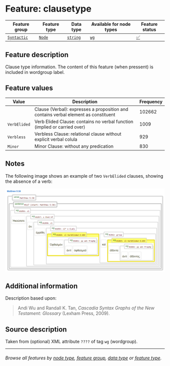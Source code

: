 # Feature: clausetype <a name="start"></a>

Feature group | Feature type | Data type | Available for node types | Feature status
---  | --- | --- | --- | ---
[`Syntactic`](featuresbygroup.md#syntactic-features) | [`Node`](featuresbyfeaturetype.md#node-features) | [`string`](featuresbydatatype.md#string-datatype) | [`wg`](featuresbynodetype.md#wordgroup-nodes) | [✅](featuresbystatus.md#Trustworthy "Trustworthy")

## Feature description

Clause type information. The content of this feature (when pressent) is included in wordgroup label. 

## Feature values

Value | Description | Frequency
--- | --- | ---
` `	 | Clause (Verbal): expresses a proposition and contains verbal element as constituent | 102662
`VerbElided` | Verb Elided Clause: contains no verbal function (implied or carried over) | 1009
`Verbless` | Verbless Clause: relational clause without explicit verbal colula | 929
`Minor`	| Minor Clause: without any predication |  830

## Notes

The following image shows an example of two `VerbElided` clauses, showing the absence of a verb:

<img src="images/verbelidedclause.png" width="600">

## Additional information

Description based upon:
> Andi Wu and Randall K. Tan, *Cascadia Syntax Graphs of the New Testament: Glossary* (Lexham 
Press, 2009).


## Source description
Taken from (optional) XML attribute `????` of tag `wg` (wordgroup).

---
###### *Browse all features by [node type](featuresbynodetype.md#start), [feature group](featuresbygroup.md#start), [data type](featuresbydatatype.md#start)  or [feature type](featuresbyfeaturetype.md#start).*
